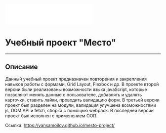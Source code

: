 ![](./images/Vector.svg)
# Учебный проект "Место"
--------------
## Описание
Данный учебный проект предназначен повторения и закрепления навыков работы с формами, Grid Layout, Flexbox и др.
В проекте второй версии были реализованы возможности языка javaScript, которые позволяют менять данные о пользователе, добавлять и удалять карточки, ставить лайки, проводить валидацию форм.
В третьей версии проект был разделен на модули, валидация улучшена возможностями js, DOM API и fetch, сборка с помощью webpack.
В последней версии проект был исполнен с применением ООП.

Ссылка: https://yansamoilov.github.io/mesto-project/
